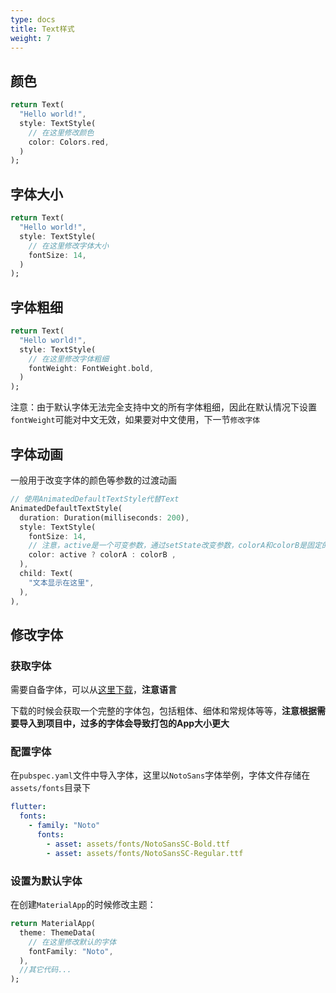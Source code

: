 ```yaml
---
type: docs
title: Text样式
weight: 7
---
```



## 颜色

```dart
return Text(
  "Hello world!",
  style: TextStyle(
    // 在这里修改颜色
    color: Colors.red,
  )
);
```

## 字体大小

```dart
return Text(
  "Hello world!",
  style: TextStyle(
    // 在这里修改字体大小
    fontSize: 14,
  )
);
```

## 字体粗细

```dart
return Text(
  "Hello world!",
  style: TextStyle(
    // 在这里修改字体粗细
    fontWeight: FontWeight.bold,
  )
);
```

注意：由于默认字体无法完全支持中文的所有字体粗细，因此在默认情况下设置`fontWeight`可能对中文无效，如果要对中文使用，下一节`修改字体`

## 字体动画

一般用于改变字体的颜色等参数的过渡动画

```dart
// 使用AnimatedDefaultTextStyle代替Text
AnimatedDefaultTextStyle(
  duration: Duration(milliseconds: 200),
  style: TextStyle(
    fontSize: 14,
    // 注意，active是一个可变参数，通过setState改变参数，colorA和colorB是固定的颜色参数
    color: active ? colorA : colorB ,
  ),
  child: Text(
    "文本显示在这里",
  ),
),
```

## 修改字体

### 获取字体

需要自备字体，可以从[这里下载](https://fonts.google.com/)，**注意语言**

下载的时候会获取一个完整的字体包，包括粗体、细体和常规体等等，**注意根据需要导入到项目中，过多的字体会导致打包的App大小更大**

### 配置字体

在`pubspec.yaml`文件中导入字体，这里以`NotoSans`字体举例，字体文件存储在`assets/fonts`目录下

```yaml
flutter:
  fonts:
    - family: "Noto"
      fonts:
        - asset: assets/fonts/NotoSansSC-Bold.ttf
        - asset: assets/fonts/NotoSansSC-Regular.ttf
```

### 设置为默认字体

在创建`MaterialApp`的时候修改主题：

```dart
return MaterialApp(
  theme: ThemeData(
    // 在这里修改默认的字体
    fontFamily: "Noto",
  ),
  //其它代码...
);
```